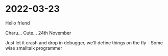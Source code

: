 # 2022-03-23

Hello friend

Charu... Cute... 24th November

Just let it crash and drop in debugger, we'll define things on the fly - Some wise smalltalk programmer
